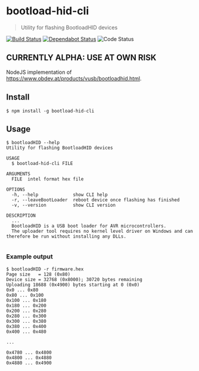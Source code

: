 # bootload-hid-cli
> Utility for flashing BootloadHID devices

[![Build Status](https://travis-ci.org/zvecr/bootload-hid-cli.svg?branch=master)](https://travis-ci.org/zvecr/bootload-hid-cli)
[![Dependabot Status](https://api.dependabot.com/badges/status?host=github&repo=zvecr/bootload-hid-cli)](https://dependabot.com)
![Code Status](https://img.shields.io/badge/status-alpha-red.svg)

## CURRENTLY ALPHA: USE AT OWN RISK

NodeJS implementation of <https://www.obdev.at/products/vusb/bootloadhid.html>.

## Install

```shell
$ npm install -g bootload-hid-cli
```

## Usage

```shell
$ bootloadHID --help
Utility for flashing BootloadHID devices

USAGE
  $ bootload-hid-cli FILE

ARGUMENTS
  FILE  intel format hex file

OPTIONS
  -h, --help             show CLI help
  -r, --leaveBootLoader  reboot device once flashing has finished
  -v, --version          show CLI version

DESCRIPTION
  ...
  BootloadHID is a USB boot loader for AVR microcontrollers.
  The uploader tool requires no kernel level driver on Windows and can therefore be run without installing any DLLs.


```

### Example output
```shell
$ bootloadHID -r firmware.hex
Page size   = 128 (0x80)
Device size = 32768 (0x8000); 30720 bytes remaining
Uploading 18688 (0x4900) bytes starting at 0 (0x0)
0x0 ... 0x80
0x80 ... 0x100
0x100 ... 0x180
0x180 ... 0x200
0x200 ... 0x280
0x280 ... 0x300
0x300 ... 0x380
0x380 ... 0x400
0x400 ... 0x480

...

0x4780 ... 0x4800
0x4800 ... 0x4880
0x4880 ... 0x4900
```
